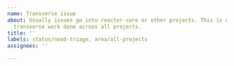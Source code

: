 ```yaml
---
name: Transverse issue
about: Usually issues go into reactor-core or other projects. This is only for
  transverse work done across all projects.
title: ''
labels: status/need-triage, area/all-projects
assignees: ''

---
```



